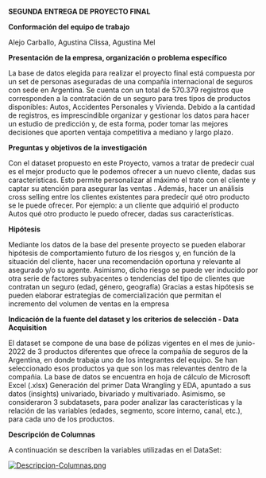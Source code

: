 **SEGUNDA ENTREGA DE PROYECTO FINAL**

**Conformación del equipo de trabajo**

Alejo Carballo, Agustina Clissa, Agustina Mel

**Presentación de la empresa, organización o problema específico**

La base de datos elegida para realizar el proyecto final está compuesta por un set de personas aseguradas de una compañía internacional de seguros con sede en Argentina. Se cuenta con un total de 570.379 registros que corresponden a la contratación de un seguro para tres tipos de productos disponibles: Autos, Accidentes Personales y Vivienda. Debido a la cantidad de registros, es imprescindible organizar y gestionar los datos para hacer un estudio de predicción y, de esta forma, poder tomar las mejores decisiones que aporten ventaja competitiva a mediano y largo plazo.

**Preguntas y objetivos de la investigación**

Con el dataset propuesto en este Proyecto, vamos a tratar de predecir cual es el mejor producto que le podemos ofrecer a un nuevo cliente, dadas sus características. Esto permite personalizar al máximo el trato con el cliente y captar su atención para asegurar las ventas . Además, hacer un análisis cross selling entre los clientes existentes para predecir qué otro producto se le puede ofrecer. Por ejemplo: a un cliente que adquirió el producto Autos qué otro producto le puedo ofrecer, dadas sus características.

**Hipótesis**

Mediante los datos de la base del presente proyecto  se pueden elaborar hipótesis de comportamiento futuro de los riesgos y, en función de la situación del cliente, hacer una recomendación oportuna y relevante al asegurado y/o su agente. 
Asimismo, dicho riesgo se puede ver inducido por otra serie de factores subyacentes o tendencias del tipo de clientes que contratan un seguro (edad, género, geografía)
Gracias a estas hipótesis se pueden elaborar estrategias de comercialización que permitan el incremento del volumen de ventas en la empresa 

**Indicación de la fuente del dataset y los criterios de selección - Data Acquisition** 

El dataset se compone de una base de pólizas vigentes en el mes de junio-2022 de 3 productos diferentes que ofrece la compañía de seguros de la Argentina, en donde trabaja uno de los integrantes del equipo. Se han seleccionado esos productos ya que son los mas relevantes dentro de la compañia. La base de datos se encuentra en hoja de cálculo de Microsoft Excel (.xlsx) Generación del primer Data Wrangling y EDA, apuntado a sus datos (insights) univariado, bivariado y multivariado.
Asimismo, se consideraron 3 subdatasets, para poder analizar las características y la relación de las variables (edades, segmento, score interno, canal, etc.), para cada uno de los productos.


**Descripción de Columnas**

A continuación se describen la variables utilizadas en el DataSet:

[![Descripcion-Columnas.png](https://i.postimg.cc/KcJNRGQg/Descripcion-Columnas.png)](https://postimg.cc/WtqryPB2)
